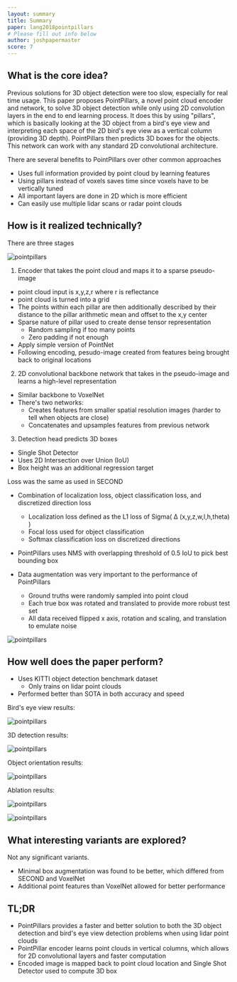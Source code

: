 ```yaml
---
layout: summary
title: Summary
paper: lang2018pointpillars
# Please fill out info below
author: joshpapermaster
score: 7
---
```


<!-- TODO: Summarize the paper:
* What is the core idea?
* How is it realized (technically)?
* How well does the paper perform?
* What interesting variants are explored? -->

## What is the core idea?

Previous solutions for 3D object detection were too slow, especially for real time usage. This paper proposes PointPillars, a novel point cloud encoder and network, to solve 3D object detection while only using 2D convolution layers in the end to end learning process. It does this by using "pillars", which is basically looking at the 3D object from a bird's eye view and interpreting each space of the 2D bird's eye view as a vertical column (providing 3D depth). PointPillars then predicts 3D boxes for the objects. This network can work with any standard 2D convolutional architecture.

There are several benefits to PointPillars over other common approaches
- Uses full information provided by point cloud by learning features 
- Using pillars instead of voxels saves time since voxels have to be vertically tuned
- All important layers are done in 2D which is more efficient
- Can easily use multiple lidar scans or radar point clouds 

## How is it realized technically?

There are three stages

![pointpillars](lang2018pointpillars_1b.png)

1. Encoder that takes the point cloud and maps it to a sparse pseudo-image
- point cloud input is x,y,z,r where r is reflectance
- point cloud is turned into a grid
- The points within each pillar are then additionally described by their distance to the pillar arithmetic mean and offset to the x,y center
- Sparse nature of pillar used to create dense tensor representation
    - Random sampling if too many points
    - Zero padding if not enough
- Apply simple version of PointNet
- Following encoding, pesudo-image created from features being brought back to original locations

2. 2D convolutional backbone network that takes in the pseudo-image and learns a high-level representation
- Similar backbone to VoxelNet
- There's two networks:
    - Creates features from smaller spatial resolution images (harder to tell when objects are close)
    - Concatenates and upsamples features from previous network

3. Detection head predicts 3D boxes
- Single Shot Detector
- Uses 2D Intersection over Union (IoU)
- Box height was an additional regression target

Loss was the same as used in SECOND
- Combination of localization loss, object classification loss, and discretized direction loss
    - Localization loss defined as the L1 loss of Sigma( ∆ (x,y,z,w,l,h,theta) )
    - Focal loss used for object classification
    - Softmax classification loss on discretized directions

- PointPillars uses NMS with overlapping threshold of 0.5 IoU to pick best bounding box

- Data augmentation was very important to the performance of PointPillars
    - Ground truths were randomly sampled into point cloud
    - Each true box was rotated and translated to provide more robust test set
    - All data received flipped x axis, rotation and scaling, and translation to emulate noise


![pointpillars](lang2018pointpillars_1c.png)

## How well does the paper perform?
- Uses KITTI object detection benchmark dataset
    - Only trains on lidar point clouds
- Performed better than SOTA in both accuracy and speed

<!-- image 1 bird's eye view mean average precision -->
Bird's eye view results:

![pointpillars](lang2018pointpillars_1a.png)

<!-- image 2 3d detection results -->
3D detection results:

![pointpillars](lang2018pointpillars_1d.png)

Object orientation results:
<!-- image 3 orientationr results -->
![pointpillars](lang2018pointpillars_1e.png)

Ablation results: 

![pointpillars](lang2018pointpillars_1f.png)

![pointpillars](lang2018pointpillars_1g.png)

## What interesting variants are explored?

Not any significant variants.

- Minimal box augmentation was found to be better, which differed from SECOND and VoxelNet
- Additional point features than VoxelNet allowed for better performance

## TL;DR
- PointPillars provides a faster and better solution to both the 3D object detection and bird's eye view detection problems when using lidar point clouds
- PointPillar encoder learns point clouds in vertical columns, which allows for 2D convolutional layers and faster computation
- Encoded image is mapped back to point cloud location and Single Shot Detector used to compute 3D box
